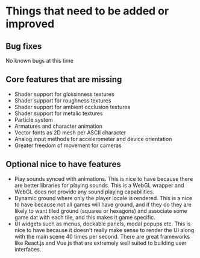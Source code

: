 # Things that need to be added or improved

## Bug fixes
No known bugs at this time

## Core features that are missing
* Shader support for glossinness textures
* Shader support for roughness textures
* Shader support for ambient occlusion textures
* Shader support for metalic textures
* Particle system
* Armatures and character animation
* Vector fonts as 2D mesh per ASCII character
* Analog input methods for accelerometer and device orientation
* Greater freedom of movement for cameras

## Optional nice to have features
* Play sounds synced with animations. This is nice to have because there are better libraries for playing sounds. This is a WebGL wrapper and WebGL does not provide any sound playing capabilities.
* Dynamic ground where only the player locale is rendered. This is a nice to have because not all games will have ground, and if they do they are likely to want tiled ground (squares or hexagons) and associate some game dat with each tile, and this makes it game specific.
* UI widgets such as menus, dockable panels, modal popups etc. This is nice to have because it doesn't really make sense to render the UI along with the main scene 40 times per second. There are great frameworks like React.js and Vue.js that are extremely well suited to building user interfaces.